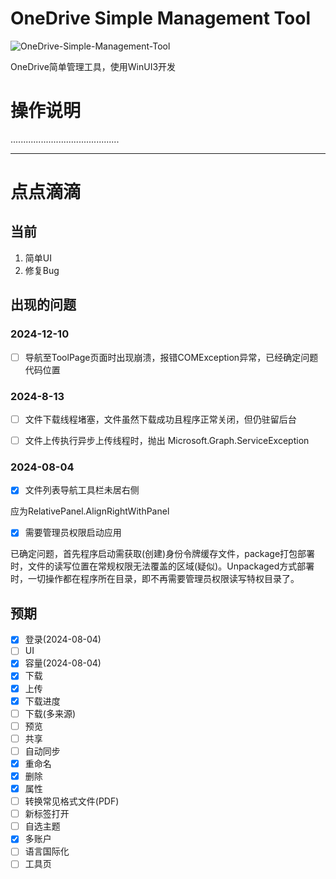 # OneDrive Simple Management Tool

![OneDrive-Simple-Management-Tool](https://socialify.git.ci/BSGZ123/OneDrive-Simple-Management-Tool/image?language=1&name=1&owner=1&theme=Light)

OneDrive简单管理工具，使用WinUI3开发

# 操作说明
...........................................


********


# 点点滴滴

## 当前
1. 简单UI
2. 修复Bug



## 出现的问题

### 2024-12-10
- [ ] 导航至ToolPage页面时出现崩溃，报错COMException异常，已经确定问题代码位置

### 2024-8-13
- [ ] 文件下载线程堵塞，文件虽然下载成功且程序正常关闭，但仍驻留后台

- [ ] 文件上传执行异步上传线程时，抛出 Microsoft.Graph.ServiceException


### 2024-08-04
- [X] 文件列表导航工具栏未居右侧

应为RelativePanel.AlignRightWithPanel

- [X] 需要管理员权限启动应用

已确定问题，首先程序启动需获取(创建)身份令牌缓存文件，package打包部署时，文件的读写位置在常规权限无法覆盖的区域(疑似)。Unpackaged方式部署时，一切操作都在程序所在目录，即不再需要管理员权限读写特权目录了。

## 预期
- [X] 登录(2024-08-04)
- [ ] UI
- [X] 容量(2024-08-04)
- [X] 下载
- [X] 上传
- [X] 下载进度
- [ ] 下载(多来源)
- [ ] 预览
- [ ] 共享
- [ ] 自动同步
- [X] 重命名
- [X] 删除
- [X] 属性
- [ ] 转换常见格式文件(PDF)
- [ ] 新标签打开
- [ ] 自选主题
- [X] 多账户
- [ ] 语言国际化
- [ ] 工具页 
